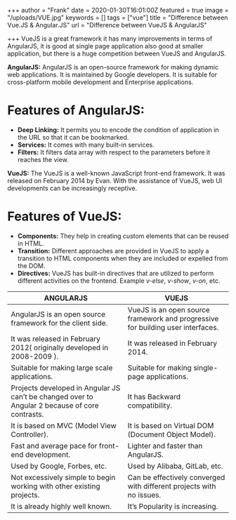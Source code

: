+++
author = "Frank"
date = 2020-01-30T16:01:00Z
featured = true
image = "/uploads/VUE.jpg"
keywords = []
tags = ["vue"]
title = "Difference between Vue.JS & Angular.JS"
url = "Difference between VueJS & AngularJS"

+++
VueJS is a great framework it has many improvements in terms of AngularJS, it is good at single page application also good at smaller application, but there is a huge competition between VueJS and AngularJS.

<!--more-->

**AngularJS:** AngularJS is an open-source framework for making dynamic web applications. It is maintained by Google developers. It is suitable for cross-platform mobile development and Enterprise applications.

# Features of AngularJS: 

* **Deep Linking:** It permits you to encode the condition of application in the URL so that it can be bookmarked.
* **Services:** It comes with many built-in services.
* **Filters:** It filters data array with respect to the parameters before it reaches the view.

**VueJS:** The VueJS is a well-known JavaScript front-end framework. It was released on February 2014 by Evan. With the assistance of VueJS, web UI developments can be increasingly receptive.

# Features of VueJS: 

* **Components:** They help in creating custom elements that can be reused in HTML.
* **Transition:** Different approaches are provided in VueJS to apply a transition to HTML components when they are included or expelled from the DOM.
* **Directives:** VueJS has built-in directives that are utilized to perform different activities on the frontend. Example _v-else_, _v-show_, _v-on_, etc.


| ANGULARJS | VUEJS |
| --- | --- |
| AngularJS is an open source framework for the client side. | VueJS is an open source framework and progressive for building user interfaces. |
| It was released in February 2012( originally developed in 2008-2009 ). | It was released in February 2014. |
| Suitable for making large scale applications. | Suitable for making single-page applications. |
| Projects developed in Angular JS can’t be changed over to Angular 2 because of core contrasts. | It has Backward compatibility. |
| It is based on MVC (Model View Controller). | It is based on Virtual DOM (Document Object Model). |
| Fast and average pace for front-end development. | Lighter and faster than AngularJS. |
| Used by Google, Forbes, etc. | Used by Alibaba, GitLab, etc. |
| Not excessively simple to begin working with other existing projects. | Can be effectively converged with different projects with no issues. |
| It is already highly well known. | It’s Popularity is increasing. |